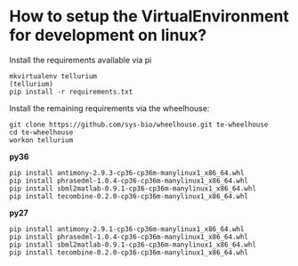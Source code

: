 # How to setup the VirtualEnvironment for development on linux?

Install the requirements available via pi
```
mkvirtualenv tellurium
(tellurium) 
pip install -r requirements.txt
```

Install the remaining requirements via the wheelhouse:
```
git clone https://github.com/sys-bio/wheelhouse.git te-wheelhouse
cd te-wheelhouse
workon tellurium
```

**py36**
```
pip install antimony-2.9.3-cp36-cp36m-manylinux1_x86_64.whl
pip install phrasedml-1.0.4-cp36-cp36m-manylinux1_x86_64.whl
pip install sbml2matlab-0.9.1-cp36-cp36m-manylinux1_x86_64.whl
pip install tecombine-0.2.0-cp36-cp36m-manylinux1_x86_64.whl
```

**py27**
```
pip install antimony-2.9.1-cp36-cp36m-manylinux1_x86_64.whl
pip install phrasedml-1.0.4-cp36-cp36m-manylinux1_x86_64.whl
pip install sbml2matlab-0.9.1-cp36-cp36m-manylinux1_x86_64.whl
pip install tecombine-0.2.0-cp36-cp36m-manylinux1_x86_64.whl
```
